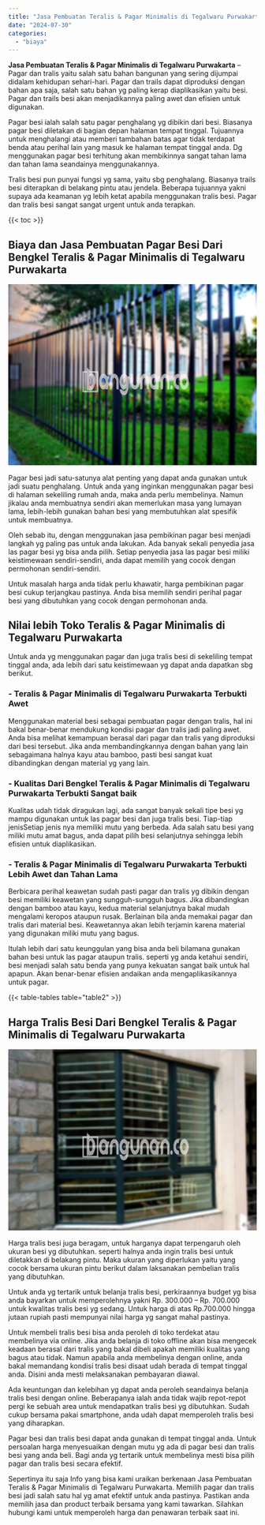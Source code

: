 ```yaml
---
title: "Jasa Pembuatan Teralis & Pagar Minimalis di Tegalwaru Purwakarta"
date: "2024-07-30"
categories: 
  - "biaya"
---
```


**Jasa Pembuatan Teralis & Pagar Minimalis di Tegalwaru Purwakarta** – Pagar dan tralis yaitu salah satu bahan bangunan yang sering dijumpai didalam kehidupan sehari-hari. Pagar dan trails dapat diproduksi dengan bahan apa saja, salah satu bahan yg paling kerap diaplikasikan yaitu besi. Pagar dan trails besi akan menjadikannya paling awet dan efisien untuk digunakan.

Pagar besi ialah salah satu pagar penghalang yg dibikin dari besi. Biasanya pagar besi diletakan di bagian depan halaman tempat tinggal. Tujuannya untuk menghalangi atau memberi tambahan batas agar tidak terdapat benda atau perihal lain yang masuk ke halaman tempat tinggal anda. Dg menggunakan pagar besi terhitung akan membikinnya sangat tahan lama dan tahan lama seandainya menggunakannya.

Tralis besi pun punyai fungsi yg sama, yaitu sbg penghalang. Biasanya trails besi diterapkan di belakang pintu atau jendela. Beberapa tujuannya yakni supaya ada keamanan yg lebih ketat apabila menggunakan tralis besi. Pagar dan tralis besi sangat sangat urgent untuk anda terapkan.

{{< toc >}}

## Biaya dan Jasa Pembuatan Pagar Besi Dari Bengkel Teralis & Pagar Minimalis di Tegalwaru Purwakarta

![Jasa Pembuatan Teralis & Pagar Minimalis di Tegalwaru Purwakarta](/images/pagar-minimalis-murah-48.png)

Pagar besi jadi satu-satunya alat penting yang dapat anda gunakan untuk jadi suatu penghalang. Untuk anda yang inginkan menggunakan pagar besi di halaman sekeliling rumah anda, maka anda perlu membelinya. Namun jikalau anda membuatnya sendiri akan memerlukan masa yang lumayan lama, lebih-lebih gunakan bahan besi yang membutuhkan alat spesifik untuk membuatnya.

Oleh sebab itu, dengan menggunakan jasa pembikinan pagar besi menjadi langkah yg paling pas untuk anda lakukan. Ada banyak sekali penyedia jasa las pagar besi yg bisa anda pilih. Setiap penyedia jasa las pagar besi miliki keistimewaan sendiri-sendiri, anda dapat memilih yang cocok dengan permohonan sendiri-sendiri.

Untuk masalah harga anda tidak perlu khawatir, harga pembikinan pagar besi cukup terjangkau pastinya. Anda bisa memilih sendiri perihal pagar besi yang dibutuhkan yang cocok dengan permohonan anda.

## Nilai lebih Toko Teralis & Pagar Minimalis di Tegalwaru Purwakarta

Untuk anda yg menggunakan pagar dan juga tralis besi di sekeliling tempat tinggal anda, ada lebih dari satu keistimewaan yg dapat anda dapatkan sbg berikut.

### \- Teralis & Pagar Minimalis di Tegalwaru Purwakarta Terbukti Awet

Menggunakan material besi sebagai pembuatan pagar dengan tralis, hal ini bakal benar-benar mendukung kondisi pagar dan tralis jadi paling awet. Anda bisa melihat kemampuan berasal dari pagar dan tralis yang diproduksi dari besi tersebut. Jika anda membandingkannya dengan bahan yang lain sebagaimana halnya kayu atau bamboo, pasti besi sangat kuat dibandingkan dengan material yg yang lain.

### \- Kualitas Dari Bengkel Teralis & Pagar Minimalis di Tegalwaru Purwakarta Terbukti Sangat baik

Kualitas udah tidak diragukan lagi, ada sangat banyak sekali tipe besi yg mampu digunakan untuk las pagar besi dan juga tralis besi. Tiap-tiap jenisSetiap jenis nya memiliki mutu yang berbeda. Ada salah satu besi yang miliki mutu amat bagus, anda dapat pilih besi selanjutnya sehingga lebih efisien untuk diaplikasikan.

### \- Teralis & Pagar Minimalis di Tegalwaru Purwakarta Terbukti Lebih Awet dan Tahan Lama

Berbicara perihal keawetan sudah pasti pagar dan tralis yg dibikin dengan besi memiliki keawetan yang sungguh-sungguh bagus. Jika dibandingkan dengan bamboo atau kayu, kedua material selanjutnya bakal mudah mengalami keropos ataupun rusak. Berlainan bila anda memakai pagar dan tralis dari material besi. Keawetannya akan lebih terjamin karena material yang digunakan miliki mutu yang bagus.

Itulah lebih dari satu keunggulan yang bisa anda beli bilamana gunakan bahan besi untuk las pagar ataupun tralis. seperti yg anda ketahui sendiri, besi menjadi salah satu benda yang punya kekuatan sangat baik untuk hal apapun. Akan benar-benar efisien andaikan anda mengaplikasikannya untuk pagar.

{{< table-tables table="table2" >}}

## Harga Tralis Besi Dari Bengkel Teralis & Pagar Minimalis di Tegalwaru Purwakarta

![Jasa Pembuatan Teralis & Pagar Minimalis di Tegalwaru Purwakarta](/images/teralis-minimalis-murah-08.png)

Harga tralis besi juga beragam, untuk harganya dapat terpengaruh oleh ukuran besi yg dibutuhkan. seperti halnya anda ingin tralis besi untuk diletakkan di belakang pintu. Maka ukuran yang diperlukan yaitu yang cocok bersama ukuran pintu berikut dalam laksanakan pembelian tralis yang dibutuhkan.

Untuk anda yg tertarik untuk belanja tralis besi, perkiraannya budget yg bisa anda bayarkan untuk memperolehnya yakni Rp. 300.000 – Rp. 700.000 untuk kwalitas tralis besi yg sedang. Untuk harga di atas Rp.700.000 hingga jutaan rupiah pasti mempunyai nilai harga yg sangat mahal pastinya.

Untuk membeli tralis besi bisa anda peroleh di toko terdekat atau membelinya via online. Jika anda belanja di toko offline akan bisa mengecek keadaan berasal dari tralis yang bakal dibeli apakah memiliki kualitas yang bagus atau tidak. Namun apabila anda membelinya dengan online, anda bakal memandang kondisi tralis besi disaat udah berada di tempat tinggal anda. Disini anda mesti melaksanakan pembayaran diawal.

Ada keuntungan dan kelebihan yg dapat anda peroleh seandainya belanja tralis besi dengan online. Beberapanya ialah anda tidak wajib repot-repot pergi ke sebuah area untuk mendapatkan tralis besi yg dibutuhkan. Sudah cukup bersama pakai smartphone, anda udah dapat memperoleh tralis besi yang diharapkan.

Pagar besi dan tralis besi dapat anda gunakan di tempat tinggal anda. Untuk persoalan harga menyesuaikan dengan mutu yg ada di pagar besi dan tralis besi yang anda beli. Bagi anda yg tertarik untuk membelinya mesti bisa pilih pagar dan tralis besi secara efektif.

Sepertinya itu saja Info yang bisa kami uraikan berkenaan Jasa Pembuatan Teralis & Pagar Minimalis di Tegalwaru Purwakarta. Memilih pagar dan tralis besi jadi salah satu hal yg amat efektif untuk anda pastinya. Pastikan anda memilih jasa dan product terbaik bersama yang kami tawarkan. Silahkan hubungi kami untuk memperoleh harga dan penawaran terbaik saat ini.
